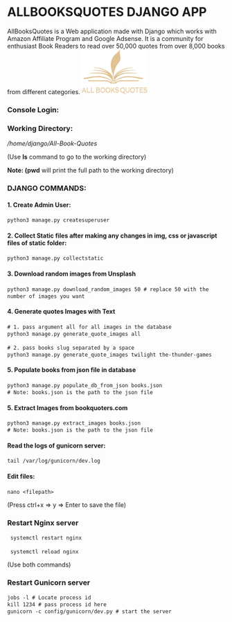 
# **ALLBOOKSQUOTES DJANGO APP**
AllBooksQuotes is a Web application made with Django which works with Amazon Affiliate Program and Google Adsense. It is a community for enthusiast Book Readers to read over 50,000 quotes from over 8,000 books from different categories.
<img src="static/img/ABQ.png" alt="MarineGEO circle logo" style="height: 30%; width: 30%;"/>


### Console Login:


### **Working Directory:**

_/home/django/All-Book-Quotes_

(Use **ls** command to go to the working directory)

**Note: (pwd** will print the full path to the working directory)

### **DJANGO COMMANDS:**

#### 1. **Create Admin User:**

    python3 manage.py createsuperuser

#### 2. **Collect Static files after making any changes in img, css or javascript files of static folder:**

    python3 manage.py collectstatic
    
#### 3. **Download random images from Unsplash**
	python3 manage.py download_random_images 50 # replace 50 with the number of images you want
#### 4. **Generate quotes Images with Text**
	# 1. pass argument all for all images in the database
	python3 manage.py generate_quote_images all 
	
	# 2. pass books slug separated by a space 
	python3 manage.py generate_quote_images twilight the-thunder-games 
#### 5. **Populate books from json file in database**
	python3 manage.py populate_db_from_json books.json 
	# Note: books.json is the path to the json file
#### 5. **Extract Images from bookquoters.com**
	python3 manage.py extract_images books.json
	# Note: books.json is the path to the json file
	

#### **Read the logs of gunicorn server:**

    tail /var/log/gunicorn/dev.log

#### **Edit files:**

	nano <filepath>

(Press ctrl+x => y => Enter to save the file)

###  **Restart Nginx server**

	 systemctl restart nginx

	 systemctl reload nginx	

(Use both commands)
###  **Restart Gunicorn server**
	jobs -l # Locate process id
	kill 1234 # pass process id here
	gunicorn -c config/gunicorn/dev.py # start the server
### 
	


